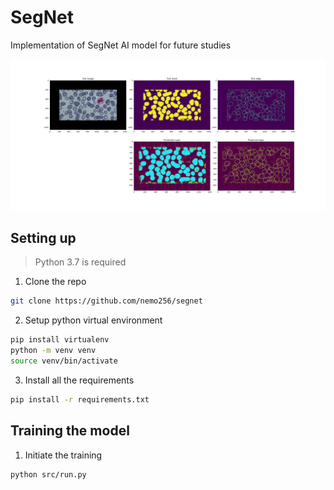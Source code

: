 # SegNet
Implementation of SegNet AI model for future studies

![sample](sample.png)

## Setting up

> Python 3.7 is required
1. Clone the repo
```bash
git clone https://github.com/nemo256/segnet
```
2. Setup python virtual environment
```bash
pip install virtualenv
python -m venv venv
source venv/bin/activate
```
3. Install all the requirements
```bash
pip install -r requirements.txt
```

## Training the model

1. Initiate the training
```bash
python src/run.py
```
